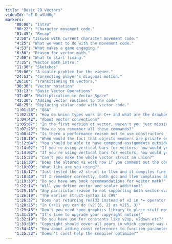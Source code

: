 ```yaml
---
title: "Basic 2D Vectors"
videoId: "eE-D_wSUd0g"
markers:
    "00:00": "Intro"
    "00:22": "Character movement code."
    "01:45": "Recap"
    "2:50": "Issues with current character movement code."
    "4:25": "What we want to do with the movement code."
    "4:53": "What makes a game engaging."
    "6:30": "Reason for vector math."
    "7:00": "What to start fixing."
    "7:35": "Vector math intro."
    "11:36": "Sketches"
    "19:06": "A scalar problem for the viewer."
    "24:53": "Correcting player's diagonal motion."
    "26:10": "Transitioning to vectors."
    "30:30": "Vector notation"
    "33:13": "Basic Vector Operations"
    "37:46": "Multiplication in Vector Space"
    "43:30": "Adding vector routines to the code"
    "48:25": "Replacing scalar code with vector code."
    "1:01:53": "Q&A"
    "1:02:28": "How do union types work in C++ and what are the drawbacks?"
    "1:04:42": "About vector conventions"
    "1:05:07": "In the first version of vector, weren't you just missing an anonymous struct in the union?"
    "1:07:23": "How do you remember all these commands?"
    "1:08:47": "Is there a performance reason not to use constructors for v2?"
    "1:10:16": "When would the fact that objects members are private or public come in to play?"
    "1:12:04": "You should be able to have compound assignments outside the object."
    "1:14:02": "If you're using vertical bars for vectors, how would you notate the determinant?"
    "1:14:02": "If you're using vertical bars for vectors, how would you notate the determinant?"
    "1:15:23": "Can't you make the whole vector struct an union?"
    "1:16:30": "Does the altered v2 work now if you comment out the constructor?"
    "1:18:09": "What libs are you using?"
    "1:18:17": "Just tested the v2 struct in llvm and it compiles fine."
    "1:18:40": "If I remember correctly, both gcc and llvm complains about the union struct"
    "1:19:33": "Do you have any book recommandations for vector math?"
    "1:22:14": "Will you define vector and scalar addition?"
    "1:25:15": "Any particular reason to not supporting both vector-scalar and scalar-vector operators?"
    "1:26:19": "The earlier struct-syntax is C99"
    "1:26:37": "Does not returning real32 instead of v2 in *= operator trim your y-value?"
    "1:28:25": "In C++11 you can do (v2){5, 2} as v2{5, 3}"
    "1:29:43": "Don't you need some graphics library to place stuff not in a console?"
    "1:31:20": "It's time to upgrade your copyright notice!"
    "1:32:19": "Do you have use for constants like v2up, v2down etc?"
    "1:33:50": "Copyright should cover all years in which content was contributed"
    "1:34:48": "How about adding const references to function parameters to avoid copy by value"
    "1:35:53": "Doesn't const help the compiler optimize?"
---
```

